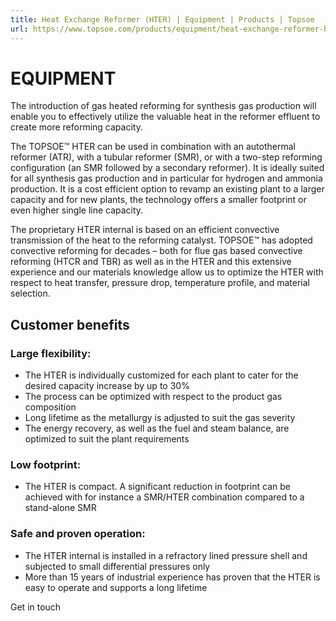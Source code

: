 ```yaml
---
title: Heat Exchange Reformer (HTER) | Equipment | Products | Topsoe
url: https://www.topsoe.com/products/equipment/heat-exchange-reformer-hter#main-content
---
```


# EQUIPMENT

The introduction of gas heated reforming for synthesis gas production will enable you to effectively utilize the valuable heat in the reformer effluent to create more reforming capacity.

The TOPSOE™ HTER can be used in combination with an autothermal reformer (ATR), with a tubular reformer (SMR), or with a two-step reforming configuration (an SMR followed by a secondary reformer). It is ideally suited for all synthesis gas production and in particular for hydrogen and ammonia production. It is a cost efficient option to revamp an existing plant to a larger capacity and for new plants, the technology offers a smaller footprint or even higher single line capacity.

The proprietary HTER internal is based on an efficient convective transmission of the heat to the reforming catalyst. TOPSOE™ has adopted convective reforming for decades – both for flue gas based convective reforming (HTCR and TBR) as well as in the HTER and this extensive experience and our materials knowledge allow us to optimize the HTER with respect to heat transfer, pressure drop, temperature profile, and material selection.

## Customer benefits

### Large flexibility:

- The HTER is individually customized for each plant to cater for the desired capacity increase by up to 30%
- The process can be optimized with respect to the product gas composition
- Long lifetime as the metallurgy is adjusted to suit the gas severity
- The energy recovery, as well as the fuel and steam balance, are optimized to suit the plant requirements

### Low footprint:

- The HTER is compact. A significant reduction in footprint can be achieved with for instance a SMR/HTER combination compared to a stand-alone SMR

### Safe and proven operation:

- The HTER internal is installed in a refractory lined pressure shell and subjected to small differential pressures only
- More than 15 years of industrial experience has proven that the HTER is easy to operate and supports a long lifetime

Get in touch